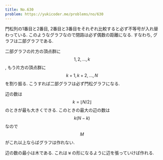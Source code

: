 ```yaml
---
title: No.630
problem: https://yukicoder.me/problems/no/630
---
```

門松列の1番目と2番目, 2番目と3番目をそれぞれ比較すると必ず不等号が入れ替わっている. このようなグラフなので閉路は必ず偶数の距離になる. すなわち, グラフは二部グラフである.

二部グラフの片方の頂点群に $$ 1, 2, \dots, k $$, もう片方の頂点群に $$ k+1, k+2, \dots, N $$ を割り振る. こうすれば二部グラフは必ず門松グラフになる.

辺の数は $$ k = \lfloor N/2 \rfloor $$ のときが最も大きくできる. このときの最大の辺の数は $$ k(N-k) $$ なので $$ M $$ がこれ以上ならばグラフは作れない.

辺の数の最小は木である. これは `W` の形になるように辺を張っていけば作れる.
